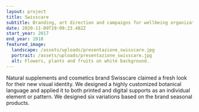 ```yaml
---
layout: project
title: Swisscare
subtitle: Branding, art direction and campaigns for wellbeing organization.
date: 2020-11-09T19:09:23.482Z
start_year: 2017
end_year: 2018
featured_image:
  landscape: /assets/uploads/presentazione_swisscare.jpg
  portrait: /assets/uploads/presentazione_swisscare.jpg
  alt: Flowers, plants and fruits on white background.
---
```

Natural supplements and cosmetics brand Swisscare claimed a fresh look for their new visual identity. We designed a highly customized botanical language and applied it to both printed and digital supports as an individual element or pattern. We designed six variations based on the brand seasonal products.